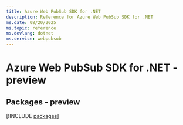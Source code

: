 ```yaml
---
title: Azure Web PubSub SDK for .NET
description: Reference for Azure Web PubSub SDK for .NET
ms.date: 08/20/2025
ms.topic: reference
ms.devlang: dotnet
ms.service: webpubsub
---
```

# Azure Web PubSub SDK for .NET - preview
## Packages - preview
[!INCLUDE [packages](web-pubsub-index.md)]